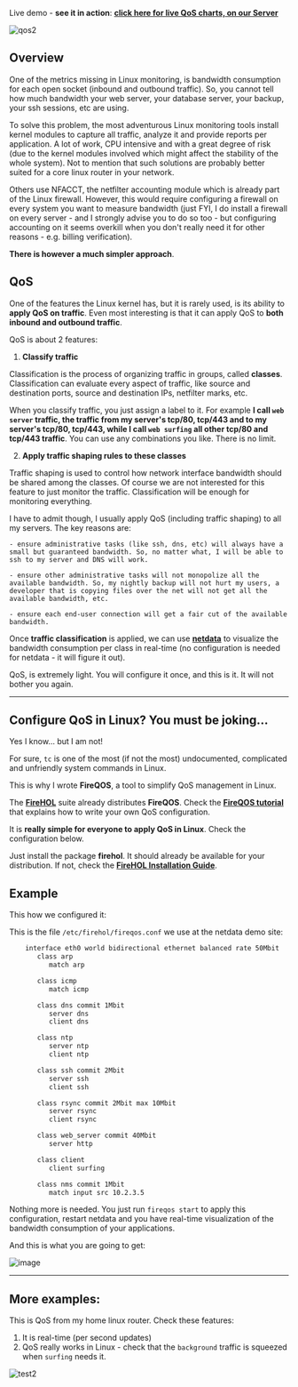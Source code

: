 
Live demo - **see it in action**: **[click here for live QoS charts, on our Server](http://netdata.firehol.org/#tc)**

![qos2](https://cloud.githubusercontent.com/assets/2662304/14439411/b7f36254-0033-11e6-93f0-c739bb6a1c3a.gif)


## Overview

One of the metrics missing in Linux monitoring, is bandwidth consumption for each open socket (inbound and outbound traffic). So, you cannot tell how much bandwidth your web server, your database server, your backup, your ssh sessions, etc are using.

To solve this problem, the most adventurous Linux monitoring tools install kernel modules to capture all traffic, analyze it and provide reports per application. A lot of work, CPU intensive and with a great degree of risk (due to the kernel modules involved which might affect the stability of the whole system). Not to mention that such solutions are probably better suited for a core linux router in your network.

Others use NFACCT, the netfilter accounting module which is already part of the Linux firewall. However, this would require configuring a firewall on every system you want to measure bandwidth (just FYI, I do install a firewall on every server - and I strongly advise you to do so too - but configuring accounting on it seems overkill when you don't really need it for other reasons - e.g. billing verification).

**There is however a much simpler approach**.

## QoS

One of the features the Linux kernel has, but it is rarely used, is its ability to **apply QoS on traffic**. Even most interesting is that it can apply QoS to **both inbound and outbound traffic**.

QoS is about 2 features:

1. **Classify traffic**

  Classification is the process of organizing traffic in groups, called **classes**. Classification can evaluate every aspect of traffic, like source and destination ports, source and destination IPs, netfilter marks, etc.

  When you classify traffic, you just assign a label to it. For example **I call `web server` traffic, the traffic from my server's tcp/80, tcp/443 and to my server's tcp/80, tcp/443, while I call `web surfing` all other tcp/80 and tcp/443 traffic**. You can use any combinations you like. There is no limit.

2. **Apply traffic shaping rules to these classes**

  Traffic shaping is used to control how network interface bandwidth should be shared among the classes. Of course we are not interested for this feature to just monitor the traffic. Classification will be enough for monitoring everything.

  I have to admit though, I usually apply QoS (including traffic shaping) to all my servers. The key reasons are:

    - ensure administrative tasks (like ssh, dns, etc) will always have a small but guaranteed bandwidth. So, no matter what, I will be able to ssh to my server and DNS will work.

    - ensure other administrative tasks will not monopolize all the available bandwidth. So, my nightly backup will not hurt my users, a developer that is copying files over the net will not get all the available bandwidth, etc.

    - ensure each end-user connection will get a fair cut of the available bandwidth.

Once **traffic classification** is applied, we can use **[netdata](https://github.com/firehol/netdata)** to visualize the bandwidth consumption per class in real-time (no configuration is needed for netdata - it will figure it out).

QoS, is extremely light. You will configure it once, and this is it. It will not bother you again.

---

## Configure QoS in Linux? You must be joking...

Yes I know... but I am not!

For sure, `tc` is one of the most (if not the most) undocumented, complicated and unfriendly system commands in Linux.

This is why I wrote **FireQOS**, a tool to simplify QoS management in Linux.

The **[FireHOL](https://firehol.org/)** suite already distributes **FireQOS**. Check the **[FireQOS tutorial](https://firehol.org/tutorial/fireqos-new-user/)** that explains how to write your own QoS configuration.

It is **really simple for everyone to apply QoS in Linux**. Check the configuration below.

Just install the package **firehol**. It should already be available for your distribution. If not, check the **[FireHOL Installation Guide](https://firehol.org/installing/)**.

## Example

This how we configured it:

This is the file `/etc/firehol/fireqos.conf` we use at the netdata demo site:

```sh
    interface eth0 world bidirectional ethernet balanced rate 50Mbit
       class arp
          match arp

       class icmp
          match icmp

       class dns commit 1Mbit
          server dns
          client dns

       class ntp
          server ntp
          client ntp

       class ssh commit 2Mbit
          server ssh
          client ssh

       class rsync commit 2Mbit max 10Mbit
          server rsync
          client rsync

       class web_server commit 40Mbit
          server http

       class client
          client surfing

       class nms commit 1Mbit
          match input src 10.2.3.5
```

Nothing more is needed. You just run `fireqos start` to apply this configuration, restart netdata and you have real-time visualization of the bandwidth consumption of your applications.

And this is what you are going to get:

![image](https://cloud.githubusercontent.com/assets/2662304/14436322/c91d90a4-0024-11e6-9fb1-57cdef1580df.png)

---

## More examples:

This is QoS from my home linux router. Check these features:

1. It is real-time (per second updates)
2. QoS really works in Linux - check that the `background` traffic is squeezed when `surfing` needs it.

![test2](https://cloud.githubusercontent.com/assets/2662304/14093004/68966020-f553-11e5-98fe-ffee2086fafd.gif)